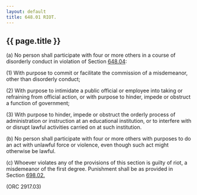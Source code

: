 ```yaml
---
layout: default 
title: 648.01 RIOT.
---
```


{{ page.title }}
----------------

​(a) No person shall participate with four or more others in a course of
disorderly conduct in violation of Section [648.04](34d074ff.html):

​(1) With purpose to commit or facilitate the commission of a
misdemeanor, other than disorderly conduct;

​(2) With purpose to intimidate a public official or employee into
taking or refraining from official action, or with purpose to hinder,
impede or obstruct a function of government;

​(3) With purpose to hinder, impede or obstruct the orderly process of
administration or instruction at an educational institution, or to
interfere with or disrupt lawful activities carried on at such
institution.

​(b) No person shall participate with four or more others with purposes
to do an act with unlawful force or violence, even though such act might
otherwise be lawful.

​(c) Whoever violates any of the provisions of this section is guilty of
riot, a misdemeanor of the first degree. Punishment shall be as provided
in Section [698.02.](38e2f631.html)

(ORC 2917.03)
